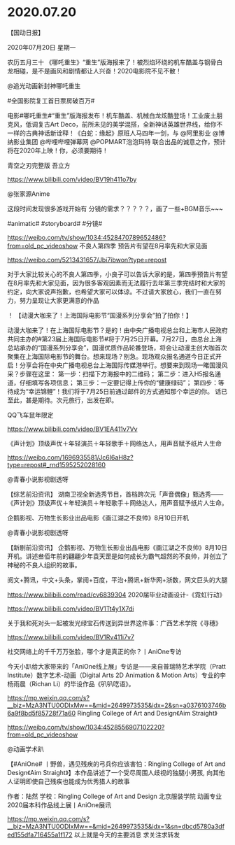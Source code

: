 # 2020.07.20

【国动日报】

2020年07月20日  星期一

农历五月三十
 《哪吒重生》“重生”版海报来了！被烈焰环绕的机车酷盖与钢骨白龙相碰，是不是画风和剧情都让人兴奋！2020电影院不见不散！

@追光动画新封神哪吒重生                            

#全国影院复工首日票房破百万#

电影#哪吒重生#“重生”版海报发布！机车酷盖、机械白龙炫酷登场！工业废土朋克风，低调复古Art Deco，前所未见的美学混搭，全新神话英雄世界线，给你不一样的古典神话新诠释！《白蛇：缘起》原班人马四年一剑，与 @阿里影业 @博纳影业集团  @哔哩哔哩弹幕网 @POPMART泡泡玛特  联合出品的诚意之作，预计将在2020年上映！你，必须要期待！


青空之刃完整版 吾立方

https://www.bilibili.com/video/BV19h411o7by

 

@张家源Anime  

这段时间发现很多游戏开始有 分镜的需求？？？？？，画了一些+BGM音乐~~~

#animatic#   #storyboard# #分镜#

https://weibo.com/tv/show/1034:4528470789652486?from=old_pc_videoshow
不良人第四季 预告片有望在8月率先和大家见面

https://weibo.com/5213431657/Jbi7ibwon?type=repost


对于大家比较关心的不良人第四季，小良子可以告诉大家的是，第四季预告片有望在8月率先和大家见面，因为很多客观因素而无法履行去年第三季完结时和大家的约定，向大家说声抱歉，也希望大家可以体谅。不过请大家放心，我们一直在努力，努力呈现让大家更满意的作品

！
【动漫大咖来了！上海国际电影节“国漫系列分享会”拍了拍你！】

动漫大咖来了！在上海国际电影节？是的！由中央广播电视总台和上海市人民政府共同主办的#第23届上海国际电影节#将于7月25日开幕。7月27日，由总台上海总站承办的“国漫系列分享会”，国漫优质作品轮番登场，将会让动漫主创大咖首次聚集在上海国际电影节的舞台。想来现场？别急。现场观众报名通道今日正式开启！分享会将在中央广播电视总台上海国际传媒港举行。想要来到现场一睹国漫风采？步骤在这里：
第一步：扫描下方海报中的二维码；
第二步：进入H5报名通道，仔细填写各项信息；
第三步：一定要记得上传你的“健康绿码”；
第四步：等待成为“幸运锦鲤”！我们将于7月25日前通过邮件的方式通知那个幸运的你。
话已至此，甚是期待。次元旅行，出发在即。


QQ飞车鼠年限定

https://www.bilibili.com/video/BV1EA411v7Vv


《声计划》顶级声优＋年轻演员＋年轻歌手＋网络达人，用声音赋予纸片人生命 

https://weibo.com/1696935581/Jc6I6aH8z?type=repost#_rnd1595252028160

@青春小说影视剧透呀    

【综艺前沿资讯】
湖南卫视全新选秀节目，首档跨次元「声音偶像」甄选秀——《声计划》顶级声优＋年轻演员＋年轻歌手＋网络达人，用声音赋予纸片人生命。




企鹅影视、万物生长影业出品电影《画江湖之不良帅》8月10日开机

@青春小说影视剧透呀                            

【新剧前沿资讯】
企鹅影视、万物生长影业出品电影《画江湖之不良帅》8月10日开机。讲述叁佰年前的翩翩少年袁天罡是如何成长为霸气超然的不良帅，并创立了神秘的不良人组织的故事。


阅文+腾讯，中文+头条，掌阅+百度，平治+腾讯+新华网+浙数，网文巨头的大腿

https://www.bilibili.com/read/cv6839304
2020届毕业动画设计-《霓虹行动》

https://www.bilibili.com/video/BV1Tt4y1X7di

 
关于我和死对头一起被发光绿宝石传送到异世界这件事：广西艺术学院《寻穗》

https://www.bilibili.com/video/BV1Rv411i7v7

 
社交网络上的千千万万张脸，哪个才是真正的你？丨AniOne专访

今天小趴给大家带来的「AniOne线上展」专访是——来自普瑞特艺术学院（Pratt Institute）数字艺术-动画（Digital Arts 2D Animation & Motion Arts）专业的李杨雨晨（Richan Li）的毕设作品《叭叭呓语》。

https://mp.weixin.qq.com/s?__biz=MzA3NTU0ODIxMw==&mid=2649973535&idx=2&sn=a0376103746b6a9f8bd5f85728f71a60
Ringling College of Art and Design《Aim Straight》

https://weibo.com/tv/show/1034:4528556907102220?from=old_pc_videoshow

@动画学术趴                            

【#AniOne# 丨野兽，遇见残疾的弓兵你应该害怕：Ringling College of Art and Design《Aim Straight》】本作品讲述了一个受尽周围人歧视的独腿小男孩, 向其他人证明即使自己残疾也能成为优秀猎人的故事
 
作者：陆然
学校：Ringling College of Art and Design
北京服装学院 动画专业2020届本科作品线上展丨AniOne展讯

https://mp.weixin.qq.com/s?__biz=MzA3NTU0ODIxMw==&mid=2649973535&idx=1&sn=dbcd5780a3dfed155dfa716455a1f172 
以上就是今天的主要消息
求关注求转发



